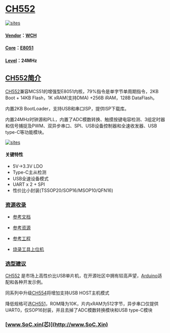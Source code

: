 ﻿# [CH552](https://github.com/SoCXin/CH552)

[![sites](http://182.61.61.133/link/resources/SoC.png)](http://www.SoC.Xin)

#### [Vendor](https://github.com/SoCXin/Vendor)：[WCH](http://www.wch.cn/)
#### [Core](https://github.com/SoCXin/8051)：[E8051](https://github.com/SoCXin/8051)
#### [Level](https://github.com/SoCXin/Level)：24MHz

## [CH552简介](https://github.com/SoCXin/CH552/wiki)

[CH552](https://github.com/SoCXin/CH552)兼容MCS51的增强型E8051内核，79%指令是单字节单周期指令，2KB Boot + 14KB Flash，1K xRAM(支持DMA) +256B iRAM，128B DataFlash。

内置2KB BootLoader，支持USB和串口ISP，提供ISP下载库。

内置24MHz时钟源和PLL，内置了ADC模数转换、触摸按键电容检测、3组定时器和信号捕捉及PWM、双异步串口、SPI、USB设备控制器和全速收发器、USB type-C等功能模块。

[![sites](docs/CH552.png)](http://www.wch.cn/products/CH552.html)
#### 关键特性

* 5V->3.3V LDO
* Type-C主从检测
* USB全速设备模式
* UART x 2 + SPI
* 性价比小封装(TSSOP20/SOP16/MSOP10/QFN16)

### [资源收录](https://github.com/SoCXin/CH552)

* [参考文档](docs/)
* [参考资源](src/)
* [参考工程](project/)

* [烧录工具上位机](http://www.wch.cn/downloads/WCHISPTool_Setup_exe.html)

### [选型建议](https://github.com/SoCXin)

[CH552](https://github.com/SoCXin/CH552) 是市场上高性价比USB单片机，在开源社区中拥有较高声望，[Arduino](https://github.com/OS-Q/A05)适配和各种开发示例。

同系列中升级[CH554](http://www.wch.cn/products/CH554.html)将增加支持USB HOST主机模式

降低规格可选[CH551](http://www.wch.cn/products/CH551.html)，ROM降为10K，片内xRAM为512字节，异步串口仅提供UART0，仅SOP16封装，并且去掉了ADC模数转换模块和USB type-C模块
###  [www.SoC.xin(芯)](http://www.SoC.Xin)

